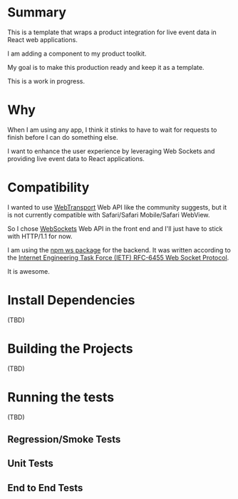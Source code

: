 # Summary
This is a template that wraps a product integration for live event data in React web applications.

I am adding a component to my product toolkit.

My goal is to make this production ready and keep it as a template.

This is a work in progress.

# Why
When I am using any app, I think it stinks to have to wait for requests to finish before I can do something else.

I want to enhance the user experience by leveraging Web Sockets and providing live event data to React applications.


# Compatibility
I wanted to use [WebTransport](https://developer.mozilla.org/en-US/docs/Web/API/WebTransport#browser_compatibility) Web API like the community suggests, but it is not currently compatible with Safari/Safari Mobile/Safari WebView.

So I chose [WebSockets](https://developer.mozilla.org/en-US/docs/Web/API/WebSockets_API#browser_compatibility) Web API in the front end and I'll just have to stick with HTTP/1.1 for now.

I am using the [npm ws package](https://www.npmjs.com/package/ws) for the backend.
It was written according to the [Internet Engineering Task Force (IETF) RFC-6455 Web Socket Protocol](https://datatracker.ietf.org/doc/html/rfc6455).

It is awesome.

# Install Dependencies
(TBD)

# Building the Projects
(TBD)

# Running the tests
(TBD)

## Regression/Smoke Tests
## Unit Tests
## End to End Tests